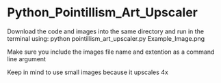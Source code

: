 # Python_Pointillism_Art_Upscaler

Download the code and images into the same directory and run in the terminal using: python pointillism_art_upscaler.py Example_Image.png

Make sure you include the images file name and extention as a command line argument

Keep in mind to use small images because it upscales 4x
